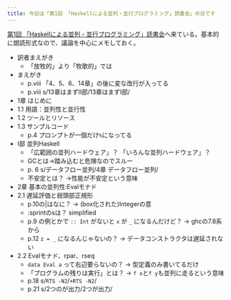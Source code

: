 ```yaml
---
title: 今日は「第1回 「Haskellによる並列・並行プログラミング」読書会」の日です
---
```


[第1回 「Haskellによる並列・並行プログラミング」読書会](http://partake.in/events/b3f4f0f2-8c0a-47c9-b253-b6bd691a45f0)へ来ている。基本的に朗読形式なので、議論を中心にメモしておく。

* 訳者まえがき
    * 「放牧的」より「牧歌的」では
* まえがき
    * p.viii 「4、5、6、14章」の後に変な改行が入ってる
    * p.viii s/13章はまずII部/13章はまずI部/
* 1章 はじめに
* 1.1 用語：並列性と並行性
* 1.2 ツールとリソース
* 1.3 サンプルコード
    * p.4 プロンプトが一個だけ`%`になってる
* I部 並列Haskell
    * 「広範囲の並列ハードウェア」？ 「いろんな並列ハードウェア」？
    * GCとは→踏み込むと危険なのでスルー
    * p. 6 s/データフロー並列/4章 データフロー並列/
    * 不安定とは？ →性能が不安定という意味
* 2章 基本の並列性:Evalモナド
* 2.1 遅延評価と弱頭部正規形
    * p.10の|はなに？ → (box化された)Integerの意
    * :sprintのsは？ simplified
    * p.9 の例とかで `:: Int` がないと `x` が `_` になるんだけど？ → ghcの7.8系から
    * p.12 `z = _` になるんじゃないの？ → データコンストラクタは遅延されない
* 2.2 Evalモナド、rpar、rseq
    * `data Eval a` って右辺要らないの？ → 型定義のみ書いてるだけ
    * 「プログラムの残りは実行」とは？ → `f x`と`f y`も並列に走るという意味
    * p.18 s/`RTS -N2`/`+RTS -N2`/
    * p.21 s/2つのが出力/2つが出力/
